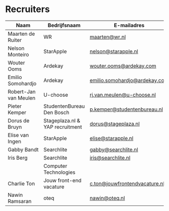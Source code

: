 # Recruiters

| Naam | Bedrijfsnaam | E-mailadres | Telefoonnummer
| --- | --- | --- | --- |
| Maarten de Ruiter | WR | maarten@wr.nl | |
| Nelson Monteiro | StarApple | nelson@starapple.nl | |
| Wouter Ooms | Ardekay | wouter.ooms@ardekay.com | |
| Emilio Somohardjo | Ardekay | emilio.somohardjo@ardekay.com | |
| Robert-Jan van Meulen | U-choose | rj.van.meulen@u-choose.nl | |
| Pieter Kemper | StudentenBureau Den Bosch | p.kemper@studentenbureau.nl | |
| Dorus de Bruyn | Stageplaza.nl & YAP recruitment | dorus@stageplaza.nl | |
| Elise van Ingen | StarApple | elise@starapple.nl | |
| Gabby Bandt | Searchlite | gabby@searchlite.nl | |
| Iris Berg | Searchlite | iris@searchlite.nl | |
| | Computer Technologies | | 0102069800 |
| Charlie Ton | Jouw front-end vacature | c.ton@jouwfrontendvacature.nl | 06 18 13 17 74, 050 210 10 01 |
| Nawin Ramsaran | oteq | nawin@oteq.nl | 06-41634756, 020-2371958 |
